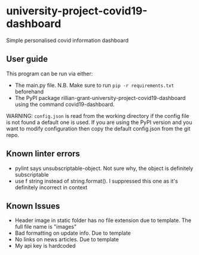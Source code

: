 # university-project-covid19-dashboard

Simple personalised covid information dashboard

## User guide

This program can be run via either:

* The main.py file. N.B. Make sure to run `pip -r requirements.txt` beforehand
* The PyPI package rillian-grant-university-project-covid19-dashboard using the command covid19-dashboard.

WARNING: `config.json` is read from the working directory if the config file is not found a default one is used. If you are using the PyPI version and you want to modify configuration then copy the default config.json from the git repo.

## Known linter errors

* pylint says unsubscriptable-object. Not sure why, the object is definitely subscriptable
* use f string instead of string.format(). I suppressed this one as it's definitely incorrect in context

## Known Issues

* Header image in static folder has no file extension due to template. The full file name is "images"
* Bad formatting on update info. Due to template
* No links on news articles. Due to template
* My api key is hardcoded
